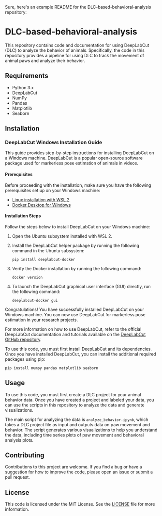 Sure, here's an example README for the DLC-based-behavioral-analysis repository:

# DLC-based-behavioral-analysis

This repository contains code and documentation for using DeepLabCut (DLC) to analyze the behavior of animals. Specifically, the code in this repository provides a pipeline for using DLC to track the movement of animal paws and analyze their behavior.

## Requirements

- Python 3.x
- DeepLabCut
- NumPy
- Pandas
- Matplotlib
- Seaborn

## Installation

### DeepLabCut Windows Installation Guide

This guide provides step-by-step instructions for installing DeepLabCut on a Windows machine. DeepLabCut is a popular open-source software package used for markerless pose estimation of animals in videos.

#### Prerequisites

Before proceeding with the installation, make sure you have the following prerequisites set up on your Windows machine:

- [Linux installation with WSL 2](https://learn.microsoft.com/en-us/windows/wsl/install)
- [Docker Desktop for Windows](https://www.docker.com/products/docker-desktop/)

#### Installation Steps

Follow the steps below to install DeepLabCut on your Windows machine:

1. Open the Ubuntu subsystem installed with WSL 2.

2. Install the DeepLabCut helper package by running the following command in the Ubuntu subsystem:
   ```
   pip install deeplabcut-docker
   ```

3. Verify the Docker installation by running the following command:
   ```
   docker version
   ```

4. To launch the DeepLabCut graphical user interface (GUI) directly, run the following command:
   ```
   deeplabcut-docker gui
   ```

Congratulations! You have successfully installed DeepLabCut on your Windows machine. You can now use DeepLabCut for markerless pose estimation in your research projects.

For more information on how to use DeepLabCut, refer to the official DeepLabCut documentation and tutorials available on the [DeepLabCut GitHub repository](https://github.com/DeepLabCut/DeepLabCut).

To use this code, you must first install DeepLabCut and its dependencies. Once you have installed DeepLabCut, you can install the additional required packages using pip:

```
pip install numpy pandas matplotlib seaborn
```

## Usage

To use this code, you must first create a DLC project for your animal behavior data. Once you have created a project and labeled your data, you can use the scripts in this repository to analyze the data and generate visualizations.

The main script for analyzing the data is `analyze_behavior.ipynb`, which takes a DLC project file as input and outputs data on paw movement and behavior. The script generates various visualizations to help you understand the data, including time series plots of paw movement and behavioral analysis plots.

## Contributing

Contributions to this project are welcome. If you find a bug or have a suggestion for how to improve the code, please open an issue or submit a pull request.

## License

This code is licensed under the MIT License. See the [LICENSE](LICENSE) file for more information.